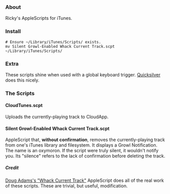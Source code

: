 ### About

Ricky's AppleScripts for iTunes.

### Install

	# Ensure ~/Library/iTunes/Scripts/ exists.
	mv Silent Growl-Enabled Whack Current Track.scpt ~/Library/iTunes/Scripts/

### Extra

These scripts shine when used with a global keyboard trigger. [Quicksilver](http://qsapp.com/) does this nicely.

### The Scripts

#### CloudTunes.scpt

Uploads the currently-playing track to CloudApp.

#### Silent Growl-Enabled Whack Current Track.scpt

AppleScript that, **without confirmation**, removes the currently-playing track from one's iTunes library and filesystem. It displays a Growl Notification. The name is an oxymoron. If the script were truly silent, it wouldn't notify you. Its "silence" refers to the lack of confirmation before deleting the track.

##### Credit

[Doug Adams's "Whack Current Track"](http://dougscripts.com/itunes/) AppleScript does all of the real work of these scripts. These are trivial, but useful, modification.
